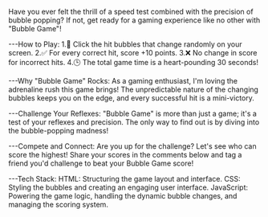 Have you ever felt the thrill of a speed test combined with the precision of bubble popping? 
If not, get ready for a gaming experience like no other with "Bubble Game"! 

---How to Play:
1.🎯 Click the hit bubbles that change randomly on your screen.
2.✅ For every correct hit, score +10 points.
3.❌ No change in score for incorrect hits.
4.🕒 The total game time is a heart-pounding 30 seconds!

---Why "Bubble Game" Rocks:
As a gaming enthusiast, I'm loving the adrenaline rush this game brings! 
The unpredictable nature of the changing bubbles keeps you on the edge, and every successful hit is a mini-victory.

---Challenge Your Reflexes:
"Bubble Game" is more than just a game; it's a test of your reflexes and precision. 
 The only way to find out is by diving into the bubble-popping madness! 

---Compete and Connect:
Are you up for the challenge? 
Let's see who can score the highest! Share your scores in the comments below and tag a friend you'd challenge to beat your Bubble Game score! 

---Tech Stack:
HTML: Structuring the game layout and interface.
CSS: Styling the bubbles and creating an engaging user interface.
JavaScript: Powering the game logic, handling the dynamic bubble changes, and managing the scoring system.






